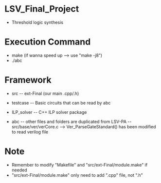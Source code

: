 # LSV_Final_Project
- Threshold logic synthesis

# Execution Command
- make (if wanna speed up --> use "make -j8")
- ./abc

# Framework
- src 
    -- ext-Final (our main .cpp/.h)

- testcase
    -- Basic circuits that can be read by abc

- ILP_solver
    -- C++ ILP solver package

- abc
    -- other files and folders are duplicated from LSV-PA
    -- src/base/ver/verCore.c --> Ver_ParseGateStandard() has been modified to read verilog file

#  Note
- Remember to modify "Makefile" and "src/ext-Final/module.make" if needed
- "src/ext-Final/module.make" only need to add ".cpp" file, not ".h"